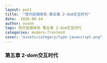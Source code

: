 ```yaml
---
layout: post
title:  "现代前端体系-第五章 2-dom交互时代"
date:  2016-08-14
author: ouven
tags: 现代前端体系 第五章 2-dom交互时代
categories: modern-frontend
cover: "assets/category/type-javascript.png"
---
```


### 第五章 2-dom交互时代



